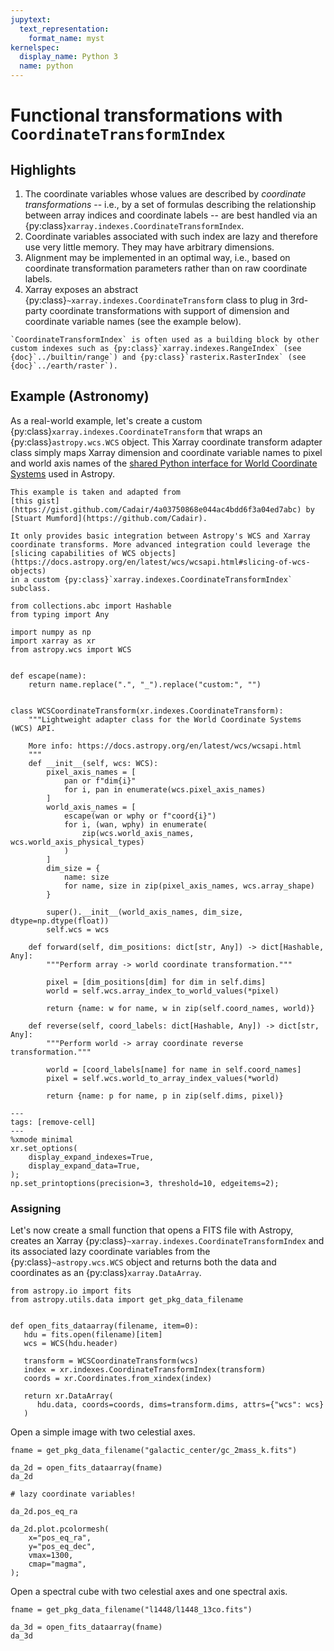 ```yaml
---
jupytext:
  text_representation:
    format_name: myst
kernelspec:
  display_name: Python 3
  name: python
---
```


# Functional transformations with `CoordinateTransformIndex`

## Highlights

1. The coordinate variables whose values are described by _coordinate
   transformations_ -- i.e., by a set of formulas describing the relationship
   between array indices and coordinate labels -- are best handled via an
   {py:class}`xarray.indexes.CoordinateTransformIndex`.
1. Coordinate variables associated with such index are lazy and therefore
   use very little memory. They may have arbitrary dimensions.
1. Alignment may be implemented in an optimal way, i.e., based on coordinate transformation
   parameters rather than on raw coordinate labels.
1. Xarray exposes an abstract {py:class}`~xarray.indexes.CoordinateTransform`
   class to plug in 3rd-party coordinate transformations with support
   of dimension and coordinate variable names (see the example below).

```{seealso}
`CoordinateTransformIndex` is often used as a building block by other
custom indexes such as {py:class}`xarray.indexes.RangeIndex` (see
{doc}`../builtin/range`) and {py:class}`rasterix.RasterIndex` (see
{doc}`../earth/raster`).
```

## Example (Astronomy)

As a real-world example, let's create a custom
{py:class}`xarray.indexes.CoordinateTransform` that wraps an
{py:class}`astropy.wcs.WCS` object. This Xarray coordinate transform adapter
class simply maps Xarray dimension and coordinate variable names to pixel
and world axis names of the [shared Python interface for World Coordinate
Systems](https://doi.org/10.5281/zenodo.1188874) used in Astropy.

```{note}
This example is taken and adapted from
[this gist](https://gist.github.com/Cadair/4a03750868e044ac4bdd6f3a04ed7abc) by
[Stuart Mumford](https://github.com/Cadair).

It only provides basic integration between Astropy's WCS and Xarray
coordinate transforms. More advanced integration could leverage the
[slicing capabilities of WCS objects](https://docs.astropy.org/en/latest/wcs/wcsapi.html#slicing-of-wcs-objects)
in a custom {py:class}`xarray.indexes.CoordinateTransformIndex` subclass.

```

```{code-cell} python
from collections.abc import Hashable
from typing import Any

import numpy as np
import xarray as xr
from astropy.wcs import WCS


def escape(name):
    return name.replace(".", "_").replace("custom:", "")


class WCSCoordinateTransform(xr.indexes.CoordinateTransform):
    """Lightweight adapter class for the World Coordinate Systems (WCS) API.

    More info: https://docs.astropy.org/en/latest/wcs/wcsapi.html
    """
    def __init__(self, wcs: WCS):
        pixel_axis_names = [
            pan or f"dim{i}"
            for i, pan in enumerate(wcs.pixel_axis_names)
        ]
        world_axis_names = [
            escape(wan or wphy or f"coord{i}")
            for i, (wan, wphy) in enumerate(
                zip(wcs.world_axis_names, wcs.world_axis_physical_types)
            )
        ]
        dim_size = {
            name: size
            for name, size in zip(pixel_axis_names, wcs.array_shape)
        }

        super().__init__(world_axis_names, dim_size, dtype=np.dtype(float))
        self.wcs = wcs

    def forward(self, dim_positions: dict[str, Any]) -> dict[Hashable, Any]:
        """Perform array -> world coordinate transformation."""

        pixel = [dim_positions[dim] for dim in self.dims]
        world = self.wcs.array_index_to_world_values(*pixel)

        return {name: w for name, w in zip(self.coord_names, world)}

    def reverse(self, coord_labels: dict[Hashable, Any]) -> dict[str, Any]:
        """Perform world -> array coordinate reverse transformation."""

        world = [coord_labels[name] for name in self.coord_names]
        pixel = self.wcs.world_to_array_index_values(*world)

        return {name: p for name, p in zip(self.dims, pixel)}
```

```{code-cell} python
---
tags: [remove-cell]
---
%xmode minimal
xr.set_options(
    display_expand_indexes=True,
    display_expand_data=True,
);
np.set_printoptions(precision=3, threshold=10, edgeitems=2);
```

### Assigning

Let's now create a small function that opens a FITS file with Astropy, creates
an Xarray {py:class}`~xarray.indexes.CoordinateTransformIndex` and its
associated lazy coordinate variables from the {py:class}`~astropy.wcs.WCS`
object and returns both the data and coordinates as an
{py:class}`xarray.DataArray`.

```{code-cell} python
from astropy.io import fits
from astropy.utils.data import get_pkg_data_filename


def open_fits_dataarray(filename, item=0):
   hdu = fits.open(filename)[item]
   wcs = WCS(hdu.header)

   transform = WCSCoordinateTransform(wcs)
   index = xr.indexes.CoordinateTransformIndex(transform)
   coords = xr.Coordinates.from_xindex(index)

   return xr.DataArray(
      hdu.data, coords=coords, dims=transform.dims, attrs={"wcs": wcs}
   )

```

Open a simple image with two celestial axes.

```{code-cell} python
fname = get_pkg_data_filename("galactic_center/gc_2mass_k.fits")

da_2d = open_fits_dataarray(fname)
da_2d
```

```{code-cell} python
# lazy coordinate variables!

da_2d.pos_eq_ra
```

```{code-cell} python
da_2d.plot.pcolormesh(
    x="pos_eq_ra",
    y="pos_eq_dec",
    vmax=1300,
    cmap="magma",
);
```

Open a spectral cube with two celestial axes and one spectral axis.

```{code-cell} python
fname = get_pkg_data_filename("l1448/l1448_13co.fits")

da_3d = open_fits_dataarray(fname)
da_3d
```
